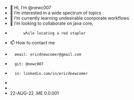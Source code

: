 - 👋 Hi, I’m @newc007
- 👀 I’m interested in a wide spectrum of topics
- 🌱 I’m currently learning undesirable coorporate workflows
- 💞️ I’m looking to collaborate on java core,
-           while locating a red stapler
- 📫 How to contact me
-       email: ericdnewcomer@gmail.com 
-       git: @newc007
-       in: linkedin.com/in/ericdnewcomer
-
-
-  22-AUG-22    .ME  0.0.001

<!---
newc007/newc007 is a ✨ special ✨ repository because its `README.md` (this file) appears on your GitHub profile.
You can click the Preview link to take a look at your changes.
--->
